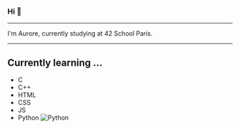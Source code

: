 ### Hi 👋
***
I'm Aurore, currently studying at 42 School Paris.
***
## Currently learning ...
- C
- C++
- HTML
- CSS
- JS
- Python ![Python](https://img.shields.io/badge/Python-3.7-blue.svg)
<!--
**aurore-dcb/aurore-dcb** is a ✨ _special_ ✨ repository because its `README.md` (this file) appears on your GitHub profile.

Here are some ideas to get you started:

- 🔭 I’m currently working on ...
- 🌱 I’m currently learning ...
- 👯 I’m looking to collaborate on ...
- 🤔 I’m looking for help with ...
- 💬 Ask me about ...
- 📫 How to reach me: ...
- 😄 Pronouns: ...
- ⚡ Fun fact: ...
-->
